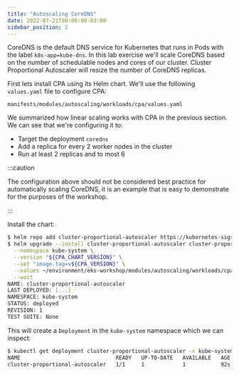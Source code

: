 ```yaml
---
title: "Autoscaling CoreDNS"
date: 2022-07-21T00:00:00-03:00
sidebar_position: 2
---
```


CoreDNS is the default DNS service for Kubernetes that runs in Pods with the label `k8s-app=kube-dns`. In this lab exercise we'll scale CoreDNS based on the number of schedulable nodes and cores of our cluster. Cluster Proportional Autoscaler will resize the number of CoreDNS replicas.

First lets install CPA using its Helm chart. We'll use the following `values.yaml` file to configure CPA:

```file
manifests/modules/autoscaling/workloads/cpa/values.yaml
```

We summarized how linear scaling works with CPA in the previous section. We can see that we're configuring it to:

- Target the deployment `coredns`
- Add a replica for every 2 worker nodes in the cluster
- Run at least 2 replicas and to most 6

:::caution

The configuration above should not be considered best practice for automatically scaling CoreDNS, it is an example that is easy to demonstrate for the purposes of the workshop.

:::

Install the chart:

```bash
$ helm repo add cluster-proportional-autoscaler https://kubernetes-sigs.github.io/cluster-proportional-autoscaler
$ helm upgrade --install cluster-proportional-autoscaler cluster-proportional-autoscaler/cluster-proportional-autoscaler \
  --namespace kube-system \
  --version "${CPA_CHART_VERSION}" \
  --set "image.tag=v${CPA_VERSION}" \
  --values ~/environment/eks-workshop/modules/autoscaling/workloads/cpa/values.yaml \
  --wait
NAME: cluster-proportional-autoscaler
LAST DEPLOYED: [...]
NAMESPACE: kube-system
STATUS: deployed
REVISION: 1
TEST SUITE: None
```

This will create a `Deployment` in the `kube-system` namespace which we can inspect:

```bash
$ kubectl get deployment cluster-proportional-autoscaler -n kube-system
NAME                              READY   UP-TO-DATE   AVAILABLE   AGE
cluster-proportional-autoscaler   1/1     1            1           92s
```
